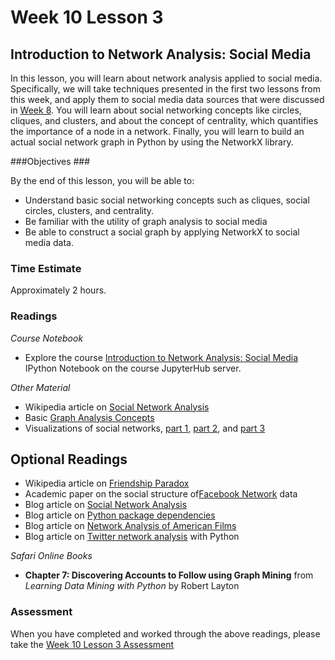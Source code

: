 # Week 10 Lesson 3 #
## Introduction to Network Analysis: Social Media ##

In this lesson, you will learn about network analysis applied to social
media. Specifically, we will take techniques presented in the first two
lessons from this week, and apply them to social media data sources that
were discussed in [Week 8](../Week8/Readme.md). You will learn about
social networking concepts like circles, cliques, and clusters, and
about the concept of centrality, which quantifies the importance of a
node in a network. Finally, you will learn to build an actual social
network graph in Python by using the NetworkX library. 

 
###Objectives ###

By the end of this lesson, you will be able to:

- Understand basic social networking concepts such as cliques, social circles, clusters, and centrality.
- Be familiar with the utility of graph analysis to social media
- Be able to construct a social graph by applying NetworkX to social media data.

### Time Estimate ###

Approximately 2 hours.

### Readings ####

_Course Notebook_

- Explore the course [Introduction to Network Analysis: Social Media][l3nb]
IPython Notebook on the course JupyterHub server.

_Other Material_

- Wikipedia article on [Social Network Analysis][wsna]
- Basic [Graph Analysis Concepts][bgac]
- Visualizations of social networks, [part 1][p1], [part 2][p2], and [part 3][p3]

## Optional Readings ##

- Wikipedia article on [Friendship Paradox][wfp]
- Academic paper on the social structure of[Facebook Network][ssfn] data
- Blog article on [Social Network Analysis][bsna]
- Blog article on [Python package dependencies][bppd]
- Blog article on [Network Analysis of American Films][bnaf]
- Blog article on [Twitter network analysis][btna] with Python

_Safari Online Books_

- **Chapter 7: Discovering Accounts to Follow using Graph Mining** from
_Learning Data Mining with Python_ by Robert Layton 

### Assessment ###

When you have completed and worked through the above readings, please take the [Week 10 Lesson 3 Assessment][la]

[l3nb]: notebooks/intro2na-sm.ipynb
[la]: https://learn.illinois.edu/mod/quiz/view.php?id=1325341

[wsna]: https://en.wikipedia.org/wiki/Social_network_analysis
[wfp]: https://en.wikipedia.org/wiki/Friendship_paradox

[bsna]: http://blog.dominodatalab.com/social-network-analysis-with-networkx/
[bppd]: http://kgullikson88.github.io/blog/pypi-analysis.html

[p1]: http://neoformix.com/2012/DataVisField.html
[p2]: http://neoformix.com/2012/DataVisFieldSubGroups.html
[p3]: http://neoformix.com/2012/DataVisFieldConnections.html
[ssfn]: https://archive.org/details/oxford-2005-facebook-matrix

[bnaf]: https://dato.com/learn/gallery/notebooks/graph_analytics_movies.html
[btna]: http://mark-kay.net/2014/08/15/network-graph-of-twitter-followers/

[bgac]: http://www.orgnet.com/sna.html
